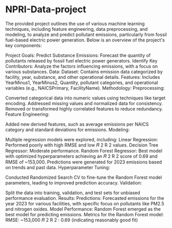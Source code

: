 # NPRI-Data-project
The provided project outlines the use of various machine learning techniques, including feature engineering, data preprocessing, and modeling, to analyze and predict pollutant emissions, particularly from fossil fuel-based electric power generation. Below is an overview of the project's key components:

Project Goals:
Predict Substance Emissions: Forecast the quantity of pollutants released by fossil fuel electric power generators.
Identify Key Contributors: Analyze the factors influencing emissions, with a focus on various substances.
Data:
Dataset: Contains emission data categorized by facility, year, substance, and other operational details.
Features: Includes YearMinus1, YearMinus2, Quantity, pollutant categories, and operational variables (e.g., NAICSPrimary, FacilityName).
Methodology:
Preprocessing:

Converted categorical data into numeric values using techniques like target encoding.
Addressed missing values and normalized data for consistency.
Removed or transformed highly correlated features to reduce redundancy.
Feature Engineering:

Added new derived features, such as average emissions per NAICS category and standard deviations for emissions.
Modeling:

Multiple regression models were explored, including:
Linear Regression: Performed poorly with high RMSE and low 
𝑅
2
R 
2
  values.
Decision Tree Regressor: Moderate performance.
Random Forest Regressor: Best model with optimized hyperparameters achieving an 
𝑅
2
R 
2
  score of 0.69 and RMSE of ~153,000.
Predictions were generated for 2023 emissions based on trends and past data.
Hyperparameter Tuning:

Conducted Randomized Search CV to fine-tune the Random Forest model parameters, leading to improved prediction accuracy.
Validation:

Split the data into training, validation, and test sets for unbiased performance evaluation.
Results:
Predictions: Forecasted emissions for the year 2023 for various facilities, with specific focus on pollutants like PM2.5 and nitrogen oxides.
Model Performance:
Random Forest emerged as the best model for predicting emissions.
Metrics for the Random Forest model:
RMSE: ~153,000
𝑅
2
R 
2
 : 0.69 (indicating reasonably good fit)
